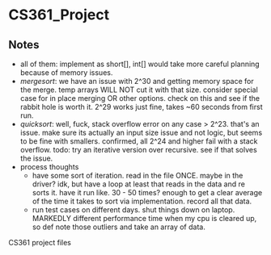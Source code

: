 # CS361_Project

## Notes
+ all of them: implement as short[], int[] would take more careful planning because of memory issues.
+ *mergesort*: we have an issue with 2^30 and getting memory space for the merge. temp arrays WILL NOT cut it with that size. consider special case for in place merging OR other options. check on this and see if the rabbit hole is worth it. 2^29 works just fine, takes ~60 seconds from first run.
+ *quicksort*: well, fuck, stack overflow error on any case > 2^23. that's an issue. make sure its actually an input size issue and not logic, but seems to be fine with smallers. confirmed, all 2^24 and higher fail with a stack overflow. todo: try an iterative version over recursive. see if that solves the issue.
+ process thoughts
  + have some sort of iteration. read in the file ONCE. maybe in the driver? idk, but have a loop at least that reads in the data and re sorts it. have it run like. 30 - 50 times? enough to get a clear average of the time it takes to sort via implementation. record all that data.
  + run test cases on different days. shut things down on laptop. MARKEDLY different performance time when my cpu is cleared up, so def note those outliers and take an array of data.

CS361 project files
